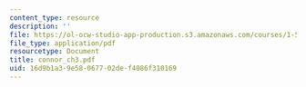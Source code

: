```yaml
---
content_type: resource
description: ''
file: https://ol-ocw-studio-app-production.s3.amazonaws.com/courses/1-561-motion-based-design-fall-2003/16d9b1a39e58067702def4086f310169_connor_ch3.pdf
file_type: application/pdf
resourcetype: Document
title: connor_ch3.pdf
uid: 16d9b1a3-9e58-0677-02de-f4086f310169
---
```

